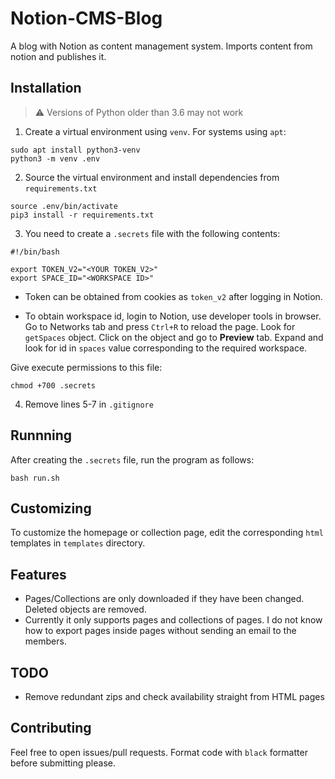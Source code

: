 # Notion-CMS-Blog
A blog with Notion as content management system. Imports content from notion and publishes it.

## Installation

> :warning: Versions of Python older than 3.6 may not work

1. Create a virtual environment using `venv`. For systems using `apt`:

```
sudo apt install python3-venv
python3 -m venv .env
```

2. Source the virtual environment and install 
dependencies from `requirements.txt`

```
source .env/bin/activate
pip3 install -r requirements.txt
```

3. You need to create a `.secrets` file with the following contents:

```
#!/bin/bash

export TOKEN_V2="<YOUR TOKEN_V2>"
export SPACE_ID="<WORKSPACE ID>"
```

- Token can be obtained from cookies as `token_v2` after logging in Notion.

- To obtain workspace id, login to Notion, use developer tools in browser.
Go to Networks tab and press `Ctrl+R` to reload the page. 
Look for `getSpaces` object. Click on the object and go to 
**Preview** tab. Expand and look for id in `spaces` value 
corresponding to the required workspace.

Give execute permissions to this file:

```
chmod +700 .secrets
```

4. Remove lines 5-7 in `.gitignore`

## Runnning

After creating the `.secrets` file, run the program as follows:

```
bash run.sh
```

## Customizing

To customize the homepage or collection page, edit the corresponding `html`
templates in `templates` directory.

## Features

- Pages/Collections are only downloaded if they have been changed. Deleted
objects are removed.
- Currently it only supports pages and collections of pages. I do not know how to
export pages inside pages without sending an email to the members.

## TODO

- Remove redundant zips and check availability straight from HTML pages

## Contributing

Feel free to open issues/pull requests. Format code with `black` formatter before
submitting please.
